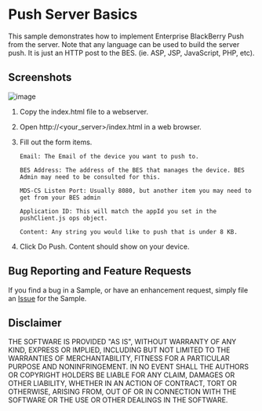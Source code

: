 # Push Server Basics

This sample demonstrates how to implement Enterprise BlackBerry Push from the server. Note that any language can be used to build the server push. It is just an HTTP post to the BES. (ie. ASP, JSP, JavaScript, PHP, etc).

## Screenshots ##

![image](_screenshots/2.png)

1. Copy the index.html file to a webserver.

2. Open http://<your_server>/index.html in a web browser.

3. Fill out the form items.

	```
	Email: The Email of the device you want to push to.

	BES Address: The address of the BES that manages the device. BES Admin may need to be consulted for this.

	MDS-CS Listen Port: Usually 8080, but another item you may need to get from your BES admin

	Application ID: This will match the appId you set in the pushClient.js ops object.

	Content: Any string you would like to push that is under 8 KB.

	```

4. Click Do Push. Content should show on your device.

## Bug Reporting and Feature Requests

If you find a bug in a Sample, or have an enhancement request, simply file an [Issue](https://github.com/blackberry/BES10-WebWorks/issues) for the Sample.

## Disclaimer

THE SOFTWARE IS PROVIDED "AS IS", WITHOUT WARRANTY OF ANY KIND, EXPRESS OR IMPLIED, INCLUDING BUT NOT LIMITED TO THE WARRANTIES OF MERCHANTABILITY, FITNESS FOR A PARTICULAR PURPOSE AND NONINFRINGEMENT. IN NO EVENT SHALL THE AUTHORS OR COPYRIGHT HOLDERS BE LIABLE FOR ANY CLAIM, DAMAGES OR OTHER LIABILITY, WHETHER IN AN ACTION OF CONTRACT, TORT OR OTHERWISE, ARISING FROM, OUT OF OR IN CONNECTION WITH THE SOFTWARE OR THE USE OR OTHER DEALINGS IN THE SOFTWARE.

